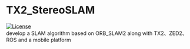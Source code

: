 # TX2_StereoSLAM
[![License](https://img.shields.io/badge/License-Apache%202.0-green.svg)](https://opensource.org/licenses/Apache-2.0)
<br>
develop a SLAM algorithm based on ORB_SLAM2 along with TX2、ZED2、ROS and a mobile platform
